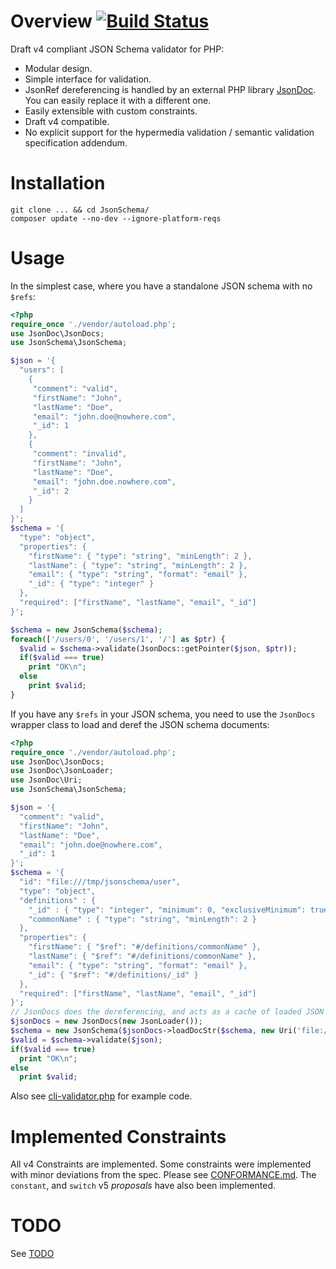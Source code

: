 # Overview [![Build Status](https://api.travis-ci.org/sam-at-github/PhpJsonSchema.png)](https://travis-ci.org/sam-at-github/PhpJsonSchema)
Draft v4 compliant JSON Schema validator for PHP:

  * Modular design.
  * Simple interface for validation.
  * JsonRef dereferencing is handled by an external PHP library [JsonDoc](https://github.com/sam-at-github/JsonDoc). You can easily replace it with a different one.
  * Easily extensible with custom constraints.
  * Draft v4 compatible.
  * No explicit support for the hypermedia validation / semantic validation specification addendum.

# Installation

    git clone ... && cd JsonSchema/
    composer update --no-dev --ignore-platform-reqs

# Usage
In the simplest case, where you have a standalone JSON schema with no `$refs`:

```php
<?php
require_once './vendor/autoload.php';
use JsonDoc\JsonDocs;
use JsonSchema\JsonSchema;

$json = '{
  "users": [
    {
     "comment": "valid",
     "firstName": "John",
     "lastName": "Doe",
     "email": "john.doe@nowhere.com",
     "_id": 1
    },
    {
     "comment": "invalid",
     "firstName": "John",
     "lastName": "Doe",
     "email": "john.doe.nowhere.com",
     "_id": 2
    }
  ]
}';
$schema = '{
  "type": "object",
  "properties": {
    "firstName": { "type": "string", "minLength": 2 },
    "lastName": { "type": "string", "minLength": 2 },
    "email": { "type": "string", "format": "email" },
    "_id": { "type": "integer" }
  },
  "required": ["firstName", "lastName", "email", "_id"]
}';

$schema = new JsonSchema($schema);
foreach(['/users/0', '/users/1', '/'] as $ptr) {
  $valid = $schema->validate(JsonDocs::getPointer($json, $ptr));
  if($valid === true)
    print "OK\n";
  else
    print $valid;
}
```

If you have any `$refs` in your JSON schema, you need to use the `JsonDocs` wrapper class to load and deref the JSON schema documents:

```php
<?php
require_once './vendor/autoload.php';
use JsonDoc\JsonDocs;
use JsonDoc\JsonLoader;
use JsonDoc\Uri;
use JsonSchema\JsonSchema;

$json = '{
  "comment": "valid",
  "firstName": "John",
  "lastName": "Doe",
  "email": "john.doe@nowhere.com",
  "_id": 1
}';
$schema = '{
  "id": "file:///tmp/jsonschema/user",
  "type": "object",
  "definitions" : {
    "_id" : { "type": "integer", "minimum": 0, "exclusiveMinimum": true },
    "commonName" : { "type": "string", "minLength": 2 }
  },
  "properties": {
    "firstName": { "$ref": "#/definitions/commonName" },
    "lastName": { "$ref": "#/definitions/commonName" },
    "email": { "type": "string", "format": "email" },
    "_id": { "$ref": "#/definitions/_id" }
  },
  "required": ["firstName", "lastName", "email", "_id"]
}';
// JsonDocs does the dereferencing, and acts as a cache of loaded JSON docs.
$jsonDocs = new JsonDocs(new JsonLoader());
$schema = new JsonSchema($jsonDocs->loadDocStr($schema, new Uri('file:///tmp/some-unique-name')));
$valid = $schema->validate($json);
if($valid === true)
  print "OK\n";
else
  print $valid;
```

Also see [cli-validator.php](cli-validator.php) for example code.

# Implemented Constraints
All v4 Constraints are implemented. Some constraints were implemented with minor deviations from the spec. Please see [CONFORMANCE.md](CONFORMANCE.md). The `constant`, and `switch` v5 *proposals* have also been implemented.

# TODO
See [TODO](TODO.md)
